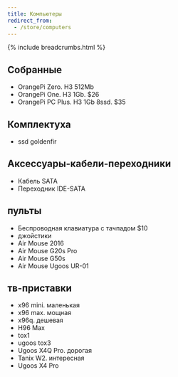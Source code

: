 ```yaml
---
title: Компьютеры
redirect_from:
  - /store/computers
---
```

{% include breadcrumbs.html %}

## Собранные
- OrangePi Zero. H3 512Mb
- OrangePi One. H3 1Gb. $26
- OrangePi PC Plus. H3 1Gb 8ssd. $35


## Комплектуха
- ssd goldenfir



## Аксессуары-кабели-переходники
- Кабель SATA
- Переходник IDE-SATA


## пульты
- Беспроводная клавиатура с тачпадом $10 
- джойстики
- Air Mouse 2016
- Air Mouse G20s Pro
- Air Mouse G50s
- Air Mouse Ugoos UR-01



## тв-приставки
- x96 mini. маленькая
- x96 max. мощная
- x96q. дешевая
- H96 Max
- tox1
- ugoos tox3
- Ugoos X4Q Pro. дорогая
- Tanix W2. интересная
- Ugoos X4 Pro
